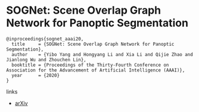 # SOGNet: Scene Overlap Graph Network for Panoptic Segmentation

```
@inproceedings{sognet_aaai20,
  title     = {SOGNet: Scene Overlap Graph Network for Panoptic Segmentation},
  author    = {Yibo Yang and Hongyang Li and Xia Li and Qijie Zhao and Jianlong Wu and Zhouchen Lin},
  booktitle = {Proceedings of the Thirty-Fourth Conference on Association for the Advancement of Artificial Intelligence (AAAI)},
  year      = {2020}
}
```

links
- [arXiv](https://arxiv.org/abs/1911.07527)
